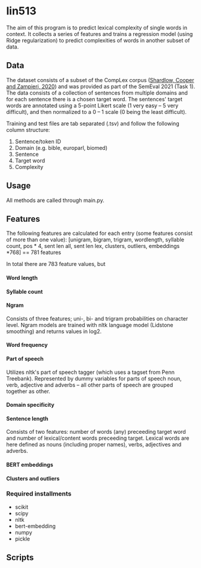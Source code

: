 # lin513

The aim of this program is to predict lexical complexity of single words in context. It collects a series of features and trains a regression model (using Ridge regularization) to predict complexities of words in another subset of data.

## Data
The dataset consists of a subset of the CompLex corpus ([Shardlow, Cooper and Zampieri, 2020](https://arxiv.org/pdf/2003.07008.pdf)) and was provided as part of the SemEval 2021 (Task 1). The data consists of a collection of sentences from multiple domains and for each sentence there is a chosen target word. The sentences' target words are annotated using a 5-point Likert scale (1 very easy – 5 very difficult), and then normalized to a 0 – 1 scale (0 being the least difficult). 

Training and test files are tab separated (.tsv) and follow the following column structure:
1. Sentence/token ID
2. Domain (e.g. bible, europarl, biomed)
3. Sentence
4. Target word
5. Complexity

## Usage

All methods are called through main.py. 

## Features

The following features are calculated for each entry (some features consist of more than one value):
\[unigram, bigram, trigram, wordlength, syllable count, pos * 4, sent len all, sent len lex, clusters, outliers, embeddings *768] == 781 features

In total there are 783 feature values, but 

#### Word length

#### Syllable count

#### Ngram

Consists of three features; uni-, bi- and trigram probabilities on character level. Ngram models are trained with nltk language model (Lidstone smoothing) and returns values in log2.

#### Word frequency

#### Part of speech
Utilizes nltk's part of speech tagger (which uses a tagset from Penn Treebank). Represented by dummy variables for parts of speech noun, verb, adjective and adverbs – all other parts of speech are grouped together as other. 

#### Domain specificity

#### Sentence length
Consists of two features: number of words (any) preceeding target word and number of lexical/content words preceeding target. Lexical words are here defined as nouns (including proper names), verbs, adjectives and adverbs.

#### BERT embeddings

#### Clusters and outliers







### Required installments

- scikit 
- scipy 
- nltk 
- bert-embedding 
- numpy
- pickle



## Scripts

